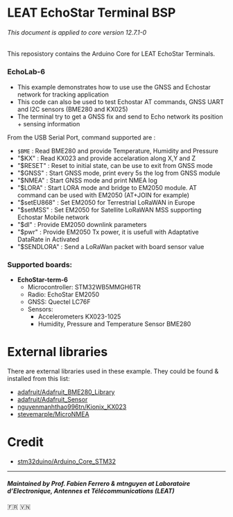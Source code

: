 # LEAT EchoStar Terminal BSP

###### This document is applied to core version 12.7.1-0

This reposistory contains the Arduino Core for LEAT EchoStar Terminals.

### EchoLab-6
 * This example demonstrates how to use use the GNSS and Echostar network for tracking application
 * This code can also be used to test Echostar AT commands, GNSS UART and I2C sensors (BME280 and KX025)
 * The terminal try to get a GNSS fix and send to Echo network its position + sensing information
 
 From the USB Serial Port, command supported are :
 
 * `$BME`   : Read BME280 and provide Temperature, Humidity and Pressure
 * "$KX"   : Read KX023 and provide accelaration along X,Y and Z
 * "$RESET"   : Reset to initial state, can be use to exit from GNSS mode
 * "$GNSS"   : Start GNSS mode, print every 5s the log from GNSS module
 * "$NMEA"   : Start GNSS mode and print NMEA log
 * "$LORA"   : Start LORA mode and bridge to EM2050 module. AT command can be used with EM2050 (AT+JOIN for example)
 * "$setEU868"   : Set EM2050 for Terrestrial LoRaWAN in Europe
 * "$setMSS"   : Set EM2050 for Satellite LoRaWAN MSS supporting Echostar Mobile network
 * "$dl"   : Provide EM2050 downlink parameters
 * "$pwr"   : Provide EM2050 Tx power, it is usefull with Adaptative DataRate in Activated
 * "$SENDLORA"   : Send a LoRaWan packet with board sensor value 

### Supported boards: 

- **EchoStar-term-6**
  - Microcontroller: STM32WB5MMGH6TR
  - Radio: EchoStar EM2050
  - GNSS: Quectel LC76F
  - Sensors:
    - Accelerometers KX023-1025
    - Humidity, Pressure and Temperature Sensor BME280

# External libraries

There are external libraries used in these example. They could be found & installed from this list:
- [adafruit/Adafruit_BME280_Library](https://github.com/adafruit/Adafruit_BME280_Library)
- [adafruit/Adafruit_Sensor](https://github.com/adafruit/Adafruit_Sensor)
- [nguyenmanhthao996tn/Kionix_KX023](https://github.com/nguyenmanhthao996tn/Kionix_KX023)
- [stevemarple/MicroNMEA](https://github.com/stevemarple/MicroNMEA)

# Credit

- [stm32duino/Arduino_Core_STM32](https://github.com/stm32duino/Arduino_Core_STM32)

---
#### *Maintained by Prof. Fabien Ferrero & mtnguyen at Laboratoire d’Electronique, Antennes et Télécommunications (LEAT)*
🇫🇷 🇻🇳
